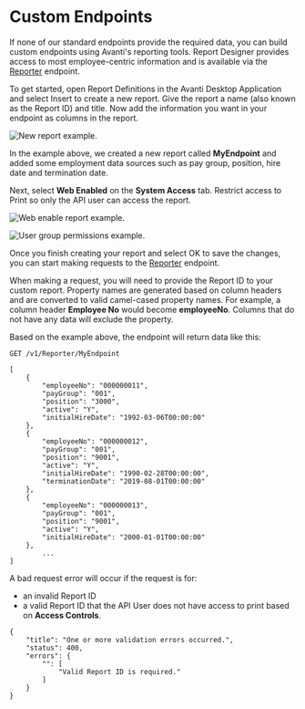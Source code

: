 # Custom Endpoints

If none of our standard endpoints provide the required data, you can build custom endpoints using Avanti's reporting tools. Report Designer provides access to most employee-centric information and is available via the [Reporter](/reference/main.v1.json/paths/~1v1~1Reporter~1%7Bid%7D/get) endpoint.

To get started, open Report Definitions in the Avanti Desktop Application and select Insert to create a new report. Give the report a name (also known as the Report ID) and title. Now add the information you want in your endpoint as columns in the report.

![New report example.](https://firebasestorage.googleapis.com/v0/b/avanti-hcm.appspot.com/o/api-docs%2Freport-new.png?alt=media&token=c602140a-4c88-4f99-b907-82542122f0d0)

In the example above, we created a new report called **MyEndpoint** and added some employment data sources such as pay group, position, hire date and termination date. 

Next, select **Web Enabled** on the **System Access** tab. Restrict access to Print so only the API user can access the report. 

![Web enable report example.](https://firebasestorage.googleapis.com/v0/b/avanti-hcm.appspot.com/o/api-docs%2Freport-web-enabled.png?alt=media&token=6332b17e-9ba4-4cb6-97e3-accf026d79b6)

![User group permissions example.](https://firebasestorage.googleapis.com/v0/b/avanti-hcm.appspot.com/o/api-docs%2Freport-print-permissions.png?alt=media&token=222cfc40-bf4b-4bc2-b40c-1ef2ad100e94)

Once you finish creating your report and select OK to save the changes, you can start making requests to the [Reporter](/reference/main.v1.json/paths/~1v1~1Reporter~1%7Bid%7D/get) endpoint. 

When making a request, you will need to provide the Report ID to your custom report. Property names are generated based on column headers and are converted to valid camel-cased property names. For example, a column header **Employee No** would become **employeeNo**. Columns that do not have any data will exclude the property.

Based on the example above, the endpoint will return data like this:

```
GET /v1/Reporter/MyEndpoint

[
    {
        "employeeNo": "000000011",
        "payGroup": "001",
        "position": "3000",
        "active": "Y",
        "initialHireDate": "1992-03-06T00:00:00"
    },
    {
        "employeeNo": "000000012",
        "payGroup": "001",
        "position": "9001",
        "active": "Y",
        "initialHireDate": "1990-02-28T00:00:00",
        "terminationDate": "2019-08-01T00:00:00"
    },
    {
        "employeeNo": "000000013",
        "payGroup": "001",
        "position": "9001",
        "active": "Y",
        "initialHireDate": "2000-01-01T00:00:00"
    },
		...
]
```

A bad request error will occur if the request is for:
- an invalid Report ID
- a valid Report ID that the API User does not have access to print based on **Access Controls**.

```
{
    "title": "One or more validation errors occurred.",
    "status": 400,
    "errors": {
        "": [
            "Valid Report ID is required."
        ]
    }
}
```
